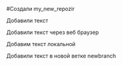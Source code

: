 #Создали my_new_repozir

Добавили текст

Добавили текст через веб браузер

Добавим текст локальной

Добавили текст в новой ветке newbranch